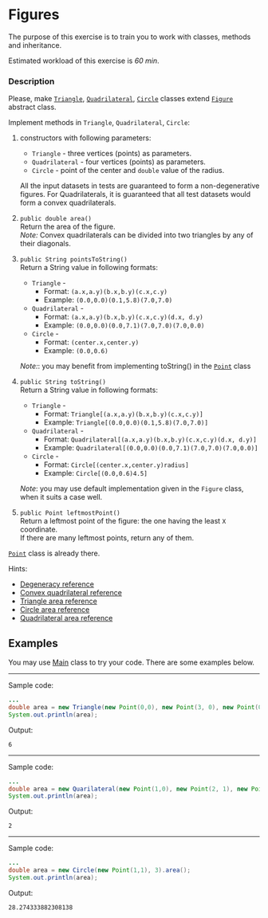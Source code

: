 # Figures

The purpose of this exercise is to train you to work with classes, methods and inheritance.

Estimated workload of this exercise is _60 min_.

### Description

Please, make [`Triangle`](src/main/java/com/epam/rd/autotasks/figures/Triangle.java),
[`Quadrilateral`](src/main/java/com/epam/rd/autotasks/figures/Quadrilateral.java),
[`Circle`](src/main/java/com/epam/rd/autotasks/figures/Circle.java) classes
extend [`Figure`](src/main/java/com/epam/rd/autotasks/figures/Figure.java) abstract class.

Implement methods in `Triangle`, `Quadrilateral`, `Circle`:

1. constructors with following parameters:
   * `Triangle` - three vertices (points) as parameters.
   * `Quadrilateral` - four vertices (points) as parameters.
   * `Circle` - point of the center and `double` value of the radius.

   All the input datasets in tests are guaranteed to form a non-degenerative figures.
   For Quadrilaterals, it is guaranteed that all test datasets would form a convex quadrilaterals.

1. `public double area()`\
   Return the area of the figure.\
   *Note:* Convex quadrilaterals can be divided into two triangles by any of their diagonals.

1. `public String pointsToString()`\
   Return a String value in following formats:
   * `Triangle` -
      * Format: `(a.x,a.y)(b.x,b.y)(c.x,c.y)`
      * Example: `(0.0,0.0)(0.1,5.8)(7.0,7.0)`
   * `Quadrilateral` -
      * Format: `(a.x,a.y)(b.x,b.y)(c.x,c.y)(d.x, d.y)`
      * Example: `(0.0,0.0)(0.0,7.1)(7.0,7.0)(7.0,0.0)`
   * `Circle` -
      * Format: `(center.x,center.y)`
      * Example: `(0.0,0.6)`

   *Note:*: you may benefit from implementing toString() in
   the [`Point`](src/main/java/com/epam/rd/autotasks/figures/Point.java) class

1. `public String toString()`\
   Return a String value in following formats:
   * `Triangle` -
      * Format: `Triangle[(a.x,a.y)(b.x,b.y)(c.x,c.y)]`
      * Example: `Triangle[(0.0,0.0)(0.1,5.8)(7.0,7.0)]`
   * `Quadrilateral` -
      * Format: `Quadrilateral[(a.x,a.y)(b.x,b.y)(c.x,c.y)(d.x, d.y)]`
      * Example: `Quadrilateral[(0.0,0.0)(0.0,7.1)(7.0,7.0)(7.0,0.0)]`
   * `Circle` -
      * Format: `Circle[(center.x,center.y)radius]`
      * Example: `Circle[(0.0,0.6)4.5]`

   *Note*: you may use default implementation given in the `Figure` class, when it suits a case well.

1. `public Point leftmostPoint()`\
   Return a leftmost point of the figure: the one having the least `X` coordinate.\
   If there are many leftmost points, return any of them.

[`Point`](src/main/java/com/epam/rd/autotasks/figures/Point.java) class is already there.

Hints:

* [Degeneracy reference](https://en.wikipedia.org/wiki/Degeneracy_(mathematics))
* [Convex quadrilateral reference](https://en.wikipedia.org/wiki/Quadrilateral#Convex_quadrilaterals)
* [Triangle area reference](https://en.wikipedia.org/wiki/Triangle#Computing_the_area_of_a_triangle)
* [Circle area reference](https://en.wikipedia.org/wiki/Circle#Area_enclosed)
* [Quadrilateral area reference](https://en.wikipedia.org/wiki/Quadrilateral#Area_of_a_convex_quadrilateral)

## Examples

You may use [Main](src/test/java/com/epam/rd/autotasks/figures/Main.java) class to try your code.
There are some examples below.

---
Sample code:

```java
...
double area = new Triangle(new Point(0,0), new Point(3, 0), new Point(0, 4)).area();
System.out.println(area);
```

Output:

```
6
```

---
Sample code:

```java
...
double area = new Quarilateral(new Point(1,0), new Point(2, 1), new Point(1, 2), new Point(0, 1)).area();
System.out.println(area);
```

Output:

```
2
```

---
Sample code:

```java
...
double area = new Circle(new Point(1,1), 3).area();
System.out.println(area);
```

Output:

```
28.274333882308138
```

